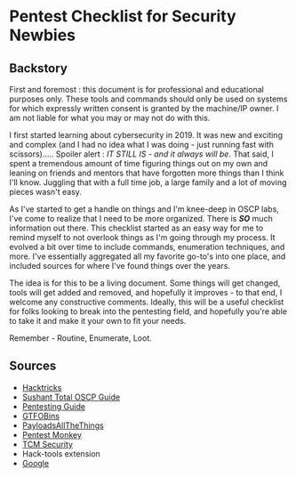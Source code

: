 # Pentest Checklist for Security Newbies
## Backstory
First and foremost : this document is for professional and educational purposes only.  These tools and commands should only be used on systems for which expressly written consent is granted by the machine/IP owner.  I am not liable for what you may or may not do with this.

I first started learning about cybersecurity in 2019.  It was new and exciting and complex (and I had no idea what I was doing - just running fast with scissors)..... Spoiler alert : *IT STILL IS - and it always will be*.  That said, I spent a tremendous amount of time figuring things out on my own and leaning on friends and mentors that have forgotten more things than I think I'll know.  Juggling that with a full time job, a large family and a lot of moving pieces wasn't easy.  

As I've started to get a handle on things and I'm knee-deep in OSCP labs, I've come to realize that I need to be more organized. There is ***SO*** much information out there.  This checklist started as an easy way for me to remind myself to not overlook things as I'm going through my process.  It evolved a bit over time to include commands, enumeration techniques, and more.  I've essentially aggregated all my favorite go-to's into one place, and included sources for where I've found things over the years.  

The idea is for this to be a living document.  Some things will get changed, tools will get added and removed, and hopefully it improves - to that end, I welcome any constructive comments.  Ideally, this will be a useful checklist for folks looking to break into the pentesting field, and hopefully you're able to take it and make it your own to fit your needs.  

Remember - Routine, Enumerate, Loot.

## Sources
- [Hacktricks](https://book.hacktricks.xyz/welcome/readme)
- [Sushant Total OSCP Guide](https://sushant747.gitbooks.io/total-oscp-guide/content/list_of_common_ports.html)
- [Pentesting Guide](https://github.com/pha5matis/Pentesting-Guide/blob/master/list_of_common_ports.md)
- [GTFOBins](https://gtfobins.github.io/)
- [PayloadsAllTheThings](https://github.com/swisskyrepo/PayloadsAllTheThings)
- [Pentest Monkey](https://pentestmonkey.net/)
- [TCM Security](https://academy.tcm-sec.com/)
- Hack-tools extension
- [Google](https://google.com)
